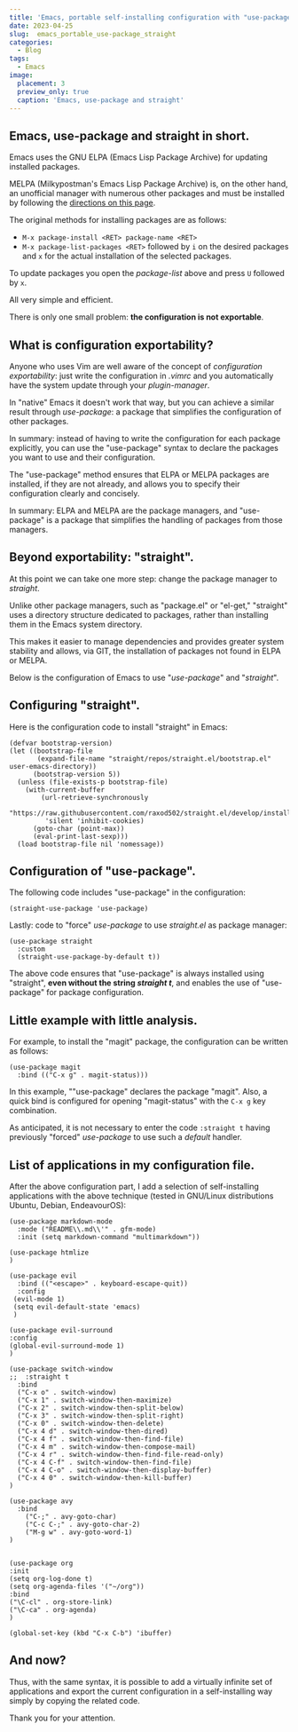 ```yaml
---
title: 'Emacs, portable self-installing configuration with "use-package" and "straight"'
date: 2023-04-25
slug:  emacs_portable_use-package_straight
categories:
  - Blog
tags:
  - Emacs
image:
  placement: 3
  preview_only: true 
  caption: 'Emacs, use-package and straight'
---
```




## Emacs, use-package and straight in short.

Emacs uses the GNU ELPA (Emacs Lisp Package Archive) for updating installed packages. 

MELPA (Milkypostman's Emacs Lisp Package Archive) is, on the other hand, an unofficial manager with numerous other packages and must be installed by following the [directions on this page](https://melpa.org/#/getting-started).

The original methods for installing packages are as follows:

- `M-x package-install <RET> package-name <RET>`
- `M-x package-list-packages <RET>` followed by `i` on the desired packages and `x` for the actual installation of the selected packages.

To update packages you open the *package-list* above and press `U` followed by `x`.

All very simple and efficient.

There is only one small problem: **the configuration is not exportable**.

## What is configuration exportability?

Anyone who uses Vim are well aware of the concept of *configuration exportability*: just write the configuration in *.vimrc* and you automatically have the  system update through your *plugin-manager*.

In "native" Emacs it doesn't work that way, but you can achieve a similar result through  *use-package*: a package that simplifies the configuration of other packages.

In summary: instead of having to write the configuration for each package explicitly, you can use the "use-package" syntax to declare the packages you want to use and their configuration. 

The "use-package" method ensures that ELPA or MELPA packages are installed, if they are not already, and allows you to specify their configuration clearly and concisely.

In summary: ELPA and MELPA are the package managers, and "use-package" is a package that simplifies the handling of packages from those managers.

## Beyond exportability: "straight".

At this point we can take one more step: change the package manager to *straight*.

Unlike other package managers, such as "package.el" or "el-get," "straight" uses a directory structure dedicated to packages, rather than installing them in the Emacs system directory.

This makes it easier to manage dependencies and provides greater system stability and allows, via GIT, the installation of packages not found in ELPA or MELPA.

Below is the configuration of Emacs to use "*use-package*" and "*straight*".



## Configuring "straight".

Here is the configuration code to install "straight" in Emacs:

```elisp
(defvar bootstrap-version)
(let ((bootstrap-file
       (expand-file-name "straight/repos/straight.el/bootstrap.el" user-emacs-directory))
      (bootstrap-version 5))
  (unless (file-exists-p bootstrap-file)
    (with-current-buffer
        (url-retrieve-synchronously
         "https://raw.githubusercontent.com/raxod502/straight.el/develop/install.el"
         'silent 'inhibit-cookies)
      (goto-char (point-max))
      (eval-print-last-sexp)))
  (load bootstrap-file nil 'nomessage))
```

## Configuration of "use-package".

The following code includes "use-package" in the configuration:

```elisp
(straight-use-package 'use-package)
```

Lastly: code to "force" *use-package* to use *straight.el* as package manager:

``` elisp
(use-package straight
  :custom
  (straight-use-package-by-default t))
```

The above code ensures that "use-package" is always installed using "straight", **even without the string *straight t***, and enables the use of "use-package" for package configuration.



## Little example with little analysis.

For example, to install the "magit" package, the configuration can be written as follows:

```elisp
(use-package magit
  :bind (("C-x g" . magit-status)))
```

In this example, ""use-package" declares the package "magit". Also, a quick bind is configured for opening "magit-status" with the `C-x g` key combination.

As anticipated, it is not necessary to enter the code `:straight t` having previously "forced" *use-package* to use such a *default* handler.



## List of applications in my configuration file.

After the above configuration part, I add a selection of self-installing applications with the above technique (tested in GNU/Linux distributions Ubuntu, Debian, EndeavourOS):

```elisp
(use-package markdown-mode
  :mode ("README\\.md\\'" . gfm-mode)
  :init (setq markdown-command "multimarkdown"))

(use-package htmlize
)

(use-package evil
  :bind (("<escape>" . keyboard-escape-quit))
  :config
 (evil-mode 1)
 (setq evil-default-state 'emacs)
 )

(use-package evil-surround
:config
(global-evil-surround-mode 1)
)

(use-package switch-window
;;  :straight t
  :bind 
  ("C-x o" . switch-window)
  ("C-x 1" . switch-window-then-maximize)
  ("C-x 2" . switch-window-then-split-below)
  ("C-x 3" . switch-window-then-split-right)
  ("C-x 0" . switch-window-then-delete)
  ("C-x 4 d" . switch-window-then-dired)
  ("C-x 4 f" . switch-window-then-find-file)
  ("C-x 4 m" . switch-window-then-compose-mail)
  ("C-x 4 r" . switch-window-then-find-file-read-only)
  ("C-x 4 C-f" . switch-window-then-find-file)
  ("C-x 4 C-o" . switch-window-then-display-buffer)
  ("C-x 4 0" . switch-window-then-kill-buffer)
)

(use-package avy
  :bind
    ("C-;" . avy-goto-char)
    ("C-c C-;" . avy-goto-char-2)
    ("M-g w" . avy-goto-word-1)
)


(use-package org
:init
(setq org-log-done t)
(setq org-agenda-files '("~/org"))
:bind
("\C-cl" . org-store-link)
("\C-ca" . org-agenda)
)

(global-set-key (kbd "C-x C-b") 'ibuffer)
```

## And now?

Thus, with the same syntax, it is possible to add a virtually infinite set of applications and export the current configuration  in a self-installing way  simply by copying the related code.

Thank you for your attention.
